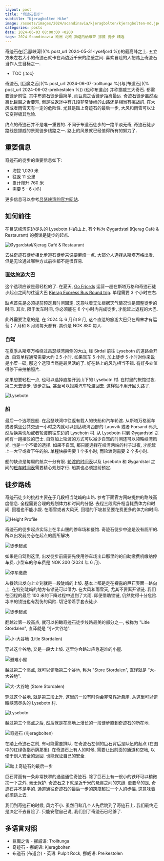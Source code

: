 ```yaml
---
layout: post
title: "奇迹石徒步"
subtitle: "Kjeragbolten Hike"
image: /assets/images/2024/scandinavia/kjeragbolten/kjeragbolten-md.jpeg
categories: posts
date: 2024-06-03 08:00:00 +0200
tags: 2024-Scandinavia 欧洲 北欧 斯堪的纳维亚 挪威 徒步 精选
---
```


奇迹石在[吕瑟峡湾]({% post_url 2024-05-31-lysefjord %})的最高峰之上. 五立方米左右大小的奇迹石就卡在两边近千米的绝壁之间. 喜欢冒险的人把踏上奇迹石当作人生目标之一.

* TOC
{:toc}

奇迹石, [巨魔之舌]({% post_url 2024-06-07-trolltunga %})与[布道石]({% post_url 2024-06-02-preikestolen %})  (也称布道台) 并称挪威三大奇石. 都需要徒步前往. 其中布道石徒步最简单, 而巨魔之舌徒步距离最远. 奇迹石徒步虽然距离比巨魔之舌要短, 但是往返途中有几段非常陡峭的山路还是相当有挑战的. 在大风或者雨雪天有一定的危险性. 尤其是踏上奇迹石的最后一步, 大风和雨雪可以让它变得极其危险.

终点的奇迹石并不是唯一重要的. 不同于布道石徒步的一路平淡无奇, 奇迹石徒步路线是挪威的景观徒步线路之一. 路上的风景就已经值得所有的努力了.

## 重要信息

奇迹石的徒步的重要信息如下:

* 海拔 1,020 米
* 往返 11 公里
* 累计爬升 760 米
* 需要 5 - 6 小时

更多信息可以参考[吕瑟峡湾的官方网站](https://lysefjorden365.com/kjerag/).

## 如何前往

在吕瑟峡湾东边尽头的 Lysebotn 村的山上, 有个称为 Øygardstøl (Kjerag Café & Restaurant) 的餐馆是徒步的起点. 

![Øygardstøl/Kjerag Café & Restaurant](/assets/images/2024/scandinavia/kjeragbolten/the-restaurant.jpeg)

去往奇迹石徒步相比步道石徒步来说要麻烦一点. 大部分人选择从斯塔万格出发. 但是无论通过哪种方式前往都不是很容易.

### 直达旅游大巴

这个选项应该是最轻松的了. 在夏天, [Go Frjords](https://gofjords.com/) 运营一趟在斯塔万格和奇迹石徒步起点之间的往返大巴 [Kjerag Express Bus Round trip](https://gofjords.com/experiences/hiking/stavanger/kjerag-express-bus-round-trip/). 单程需要 3 个小时左右.

缺点首先是必须提前预定且时间固定. 这意味着无法根据天气情况谁是调整徒步的时间. 其次, 限于发车时间, 你必须能在 6 个小时内完成徒步, 才能赶上返程的大巴.

此外需要注意的是, 在 2024 年 6 月和 9 月, 这个直达的旅游大巴只在周末才有运营；7 月和 8 月则每天都有. 票价是 NOK 880 每人. 

### 自驾

在夏季从斯塔万格绕过吕瑟峡湾南侧的大山, 经 Sirdal 前往 Lysebotn 的道路会开放. 自驾单程通常需要大约 2.5 小时. 如果驾车 5 小时, 加上徒步 5 小时对你来说是小菜一碟, 那这个选项当然是最灵活的了. 好在路上的风光相当不错. 有好多处值得停下来拍拍照片.

如果想要轻松一点, 也可以选择直接开到山下的 Lysebotn 村. 在村里的旅馆过夜. 第二天去徒步. 徒步之后, 甚至可以搭乘汽车轮渡回去. 这样就不用开回头路了.

![Lysebotn](/assets/images/2024/scandinavia/kjeragbolten/lysebotn.jpeg)

### 船

最后一个选项是船. 在吕瑟峡湾中往返有载人的快船和汽车轮渡. 从斯塔万格驱车或者乘坐公共交通一小时之内就可以到达峡湾西部的 Lauvvik 或者 Forsand 码头, 然后换乘快船或者轮渡前往东边的 Lysebotn 村. 从 Lysebotn 村到 Øygardstøl 之间有一趟接驳的巴士. 自驾加上轮渡的方式可以减少自驾的时间还可以领略峡湾风光. 也是一个不错的选择. 如果不自驾, 那只能选择在峡湾两端的村子过夜, 才能赶上一大早或者下午的船. 单程快船需要 1 个多小时; 而轮渡则需要 2 个多小时.

船的缺点是每周的航次十分有限. [轮渡的时间表](https://lysefjorden365.com/ferry/)以及 Lysebotn 和 Øygardstøl 之间的[班车时间表](https://sbkbase.com/car-bus-service/)需要精心规划才行. 船票也必须提前预定.

## 徒步路线

奇迹石徒步的挑战主要在于几段相当陡峭的山路. 参考下面官方网站提供的路线高度信息. 全程需要合理的规划体力和时间的分配. 去程三段爬升相当耗费体力和时间. 回程也不能小觑. 在雨雪或者大风天, 回程的下坡甚至要花费更多的体力和时间.

![Height Profile](/assets/images/2024/scandinavia/kjeragbolten/height-profile.png)

奇迹石的徒步起点实际上在半山腰的停车场和餐馆. 奇迹石徒步中途是没有厕所的. 所以出发前务必在起点的厕所解决. 

![徒步起点](/assets/images/2024/scandinavia/kjeragbolten/trail-start-sign.jpeg)

如果是自驾到这里, 出发徒步前需要先使用停车场出口那里的的自助缴费机缴纳停车费. 小型车的停车费是 NOK 300 (2024 年 6 月).

![停车缴费](/assets/images/2024/scandinavia/kjeragbolten/parking.jpeg)

从餐馆出发向上立刻就是一段陡峭的上坡. 基本上都是走在裸露的巨石表面一路向上. 在特别陡峭的地方有锁链可以借力. 在大风和雨雪天, 尤其不要离开锁链. 我们在回程的最后 100 米的下降过程中遇到了大雨. 即便借助锁链, 仍然觉得十分危险. 冰冷的锁链也有刮伤的风险. 切记带着手套去徒步.

![徒步起点](/assets/images/2024/scandinavia/kjeragbolten/trail-start.jpeg)

翻越过第一段高点, 就可以俯瞰奇迹石徒步线路最美的部分之一, 被称为 "Litle Stordalen", 直译就是 “小-大谷地".

![小-大谷地 (Litle Stordalen)](/assets/images/2024/scandinavia/kjeragbolten/litle-stordalen.jpeg)

穿过这个谷地, 又是一段大上坡. 这里你会路过应急避难的小屋.

![避难小屋](/assets/images/2024/scandinavia/kjeragbolten/shelter.jpeg)

越过第二个高点, 就可以俯瞰第二个谷地, 称为 "Store Stordalen", 直译就是 “大-大谷地".

![大-大谷地 (Store Stordalen)](/assets/images/2024/scandinavia/kjeragbolten/store-stordalen.jpeg)

穿过这个谷地, 就是第三段上升. 这里的一段有时你会非常靠近悬崖. 从这里可以俯瞰峡湾尽头的 Lysebotn 村.

![Lysebotn](/assets/images/2024/scandinavia/kjeragbolten/lysebotn-from-cliff.jpeg)

越过第三个高点之后, 然后就是在高地上漫长的一段徒步直到奇迹石的所在地. 

![奇迹石 (Kjeragbolten)](/assets/images/2024/scandinavia/kjeragbolten/kjeragbolten.jpeg)

在踏上奇迹石之前, 有可能需要排队. 在奇迹石左侧的巨石背后是队伍的起点 (在图中的红绿色指示牌那里). 在奇迹石上有人的时候, 需要让出前面的通道和空地, 以便于别人安全的返回. 也能保证自己的安全.

![踏上奇迹石的最后一步](/assets/images/2024/scandinavia/kjeragbolten/last-step-to-the-rock.jpeg)

巨石背面有一条非常狭窄的通道通往奇迹石. 除了巨石上有一很小的铁环可以稍微扶一下之外, 毫无保护. 奇迹石之下就是近千米的悬崖之间的夹缝. 更要命的是, 奇迹石并不是平的. 通道通往奇迹石的最后一步的跨度超过一个人的步幅. 这意味着必须跳上去.

我们到奇迹石的时候, 风力不小. 虽然目睹几个人先后跳到了奇迹石上. 我们最终还是决定不去冒险了. 只能安慰自己说, 我们到了奇迹石已经够了.

## 多语言对照

* 巨魔之舌 - 挪威语: Trolltunga
* 奇迹石 - 挪威语: Kjeragbolten
* 布道石 (布道台) - 英语: Pulpit Rock, 挪威语: Preikestolen
